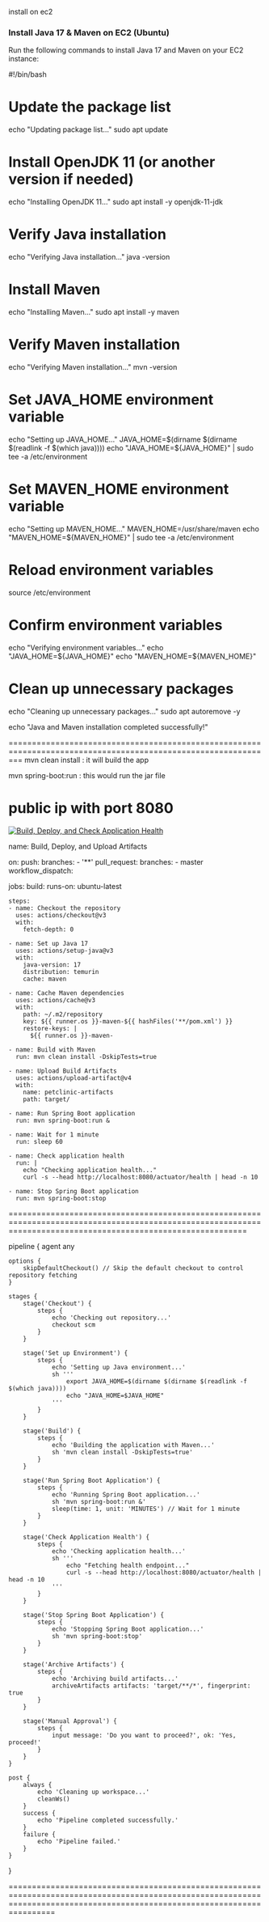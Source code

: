 install on ec2
### Install Java 17 & Maven on EC2 (Ubuntu)
Run the following commands to install Java 17 and Maven on your EC2 instance:

#!/bin/bash

# Update the package list
echo "Updating package list..."
sudo apt update

# Install OpenJDK 11 (or another version if needed)
echo "Installing OpenJDK 11..."
sudo apt install -y openjdk-11-jdk

# Verify Java installation
echo "Verifying Java installation..."
java -version

# Install Maven
echo "Installing Maven..."
sudo apt install -y maven

# Verify Maven installation
echo "Verifying Maven installation..."
mvn -version

# Set JAVA_HOME environment variable
echo "Setting up JAVA_HOME..."
JAVA_HOME=$(dirname $(dirname $(readlink -f $(which java))))
echo "JAVA_HOME=${JAVA_HOME}" | sudo tee -a /etc/environment

# Set MAVEN_HOME environment variable
echo "Setting up MAVEN_HOME..."
MAVEN_HOME=/usr/share/maven
echo "MAVEN_HOME=${MAVEN_HOME}" | sudo tee -a /etc/environment

# Reload environment variables
source /etc/environment

# Confirm environment variables
echo "Verifying environment variables..."
echo "JAVA_HOME=${JAVA_HOME}"
echo "MAVEN_HOME=${MAVEN_HOME}"

# Clean up unnecessary packages
echo "Cleaning up unnecessary packages..."
sudo apt autoremove -y

echo "Java and Maven installation completed successfully!"

===============================================================================================================
mvn clean install : it will build the app

mvn spring-boot:run : this would run the jar file

public ip with port 8080
===============================================================================================================

[![Build, Deploy, and Check Application Health](https://github.com/vikas0105/petclinic/actions/workflows/Build-&-Deploy.yml/badge.svg?event=status)](https://github.com/vikas0105/petclinic/actions/workflows/Build-&-Deploy.yml)

name: Build, Deploy, and Upload Artifacts

on:
  push:
    branches:
      - '**'
  pull_request:
    branches:
      - master
  workflow_dispatch:

jobs:
  build:
    runs-on: ubuntu-latest

    steps:
    - name: Checkout the repository
      uses: actions/checkout@v3
      with:
        fetch-depth: 0

    - name: Set up Java 17
      uses: actions/setup-java@v3
      with:
        java-version: 17
        distribution: temurin
        cache: maven

    - name: Cache Maven dependencies
      uses: actions/cache@v3
      with:
        path: ~/.m2/repository
        key: ${{ runner.os }}-maven-${{ hashFiles('**/pom.xml') }}
        restore-keys: |
          ${{ runner.os }}-maven-

    - name: Build with Maven
      run: mvn clean install -DskipTests=true

    - name: Upload Build Artifacts
      uses: actions/upload-artifact@v4
      with:
        name: petclinic-artifacts
        path: target/

    - name: Run Spring Boot application
      run: mvn spring-boot:run &
    
    - name: Wait for 1 minute
      run: sleep 60

    - name: Check application health
      run: |
        echo "Checking application health..."
        curl -s --head http://localhost:8080/actuator/health | head -n 10

    - name: Stop Spring Boot application
      run: mvn spring-boot:stop
      
===============================================================================================================================================================

pipeline {
    agent any

    options {
        skipDefaultCheckout() // Skip the default checkout to control repository fetching
    }

    stages {
        stage('Checkout') {
            steps {
                echo 'Checking out repository...'
                checkout scm
            }
        }

        stage('Set up Environment') {
            steps {
                echo 'Setting up Java environment...'
                sh '''
                    export JAVA_HOME=$(dirname $(dirname $(readlink -f $(which java))))
                    echo "JAVA_HOME=$JAVA_HOME"
                '''
            }
        }

        stage('Build') {
            steps {
                echo 'Building the application with Maven...'
                sh 'mvn clean install -DskipTests=true'
            }
        }

        stage('Run Spring Boot Application') {
            steps {
                echo 'Running Spring Boot application...'
                sh 'mvn spring-boot:run &'
                sleep(time: 1, unit: 'MINUTES') // Wait for 1 minute
            }
        }

        stage('Check Application Health') {
            steps {
                echo 'Checking application health...'
                sh '''
                    echo "Fetching health endpoint..."
                    curl -s --head http://localhost:8080/actuator/health | head -n 10
                '''
            }
        }

        stage('Stop Spring Boot Application') {
            steps {
                echo 'Stopping Spring Boot application...'
                sh 'mvn spring-boot:stop'
            }
        }

        stage('Archive Artifacts') {
            steps {
                echo 'Archiving build artifacts...'
                archiveArtifacts artifacts: 'target/**/*', fingerprint: true
            }
        }

        stage('Manual Approval') {
            steps {
                input message: 'Do you want to proceed?', ok: 'Yes, proceed!'
            }
        }
    }

    post {
        always {
            echo 'Cleaning up workspace...'
            cleanWs()
        }
        success {
            echo 'Pipeline completed successfully.'
        }
        failure {
            echo 'Pipeline failed.'
        }
    }
}

============================================================================================================================================================================

